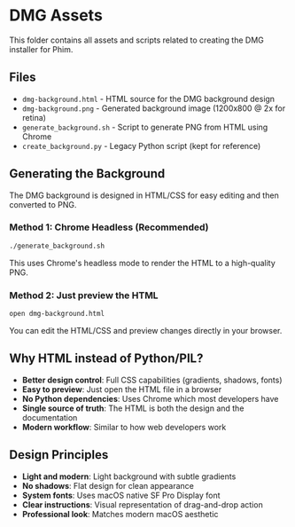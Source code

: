 # DMG Assets

This folder contains all assets and scripts related to creating the DMG installer for Phim.

## Files

- `dmg-background.html` - HTML source for the DMG background design
- `dmg-background.png` - Generated background image (1200x800 @ 2x for retina)
- `generate_background.sh` - Script to generate PNG from HTML using Chrome
- `create_background.py` - Legacy Python script (kept for reference)

## Generating the Background

The DMG background is designed in HTML/CSS for easy editing and then converted to PNG.

### Method 1: Chrome Headless (Recommended)
```bash
./generate_background.sh
```
This uses Chrome's headless mode to render the HTML to a high-quality PNG.

### Method 2: Just preview the HTML
```bash
open dmg-background.html
```
You can edit the HTML/CSS and preview changes directly in your browser.

## Why HTML instead of Python/PIL?

- **Better design control**: Full CSS capabilities (gradients, shadows, fonts)
- **Easy to preview**: Just open the HTML file in a browser
- **No Python dependencies**: Uses Chrome which most developers have
- **Single source of truth**: The HTML is both the design and the documentation
- **Modern workflow**: Similar to how web developers work

## Design Principles

- **Light and modern**: Light background with subtle gradients
- **No shadows**: Flat design for clean appearance
- **System fonts**: Uses macOS native SF Pro Display font
- **Clear instructions**: Visual representation of drag-and-drop action
- **Professional look**: Matches modern macOS aesthetic